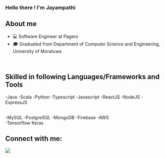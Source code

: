 ### Hello there !  I'm Jayampathi </br>

## About me

- 💻 Software Engineer at Pagero
- 🎓 Graduated from Department of Computer Science and Engineering, University of Moratuwa
<br />

## Skilled in following Languages/Frameworks and Tools

-Java
-Scala
-Python
-Typescript
-Javascript
-ReactJS
-NodeJS
-ExpressJS

<br/>
-MySQL
-PostgreSQL
-MongoDB
-Firebase
-AWS

<br/>
-Tensorflow Keras

<br/>

## Connect with me:
<p align="left">

<a href = "https://www.linkedin.com/in/jayampathi-adhikari/"><img src="https://img.icons8.com/fluent/48/000000/linkedin.png"/></a>
